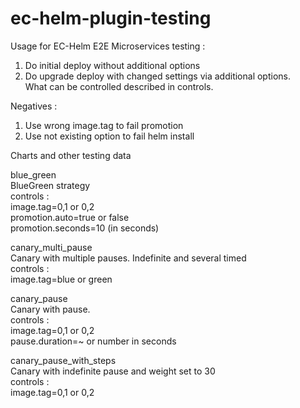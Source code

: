 # ec-helm-plugin-testing
Usage for EC-Helm E2E Microservices testing :  

1. Do initial deploy without additional options  
2. Do upgrade deploy with changed settings via additional options.  
What can be controlled described in controls.  

Negatives :   
1. Use wrong image.tag to fail promotion  
2. Use not existing option to fail helm install  


Charts and other testing data  

blue_green  
	BlueGreen strategy  
	controls :   
		image.tag=0,1 or 0,2  
		promotion.auto=true or false  
		promotion.seconds=10 (in seconds)  
		
canary_multi_pause  
	Canary with multiple pauses. Indefinite and several timed  
	controls :  
		image.tag=blue or green  
		
canary_pause  
	Canary with pause.  
	controls :  
		image.tag=0,1 or 0,2  
		pause.duration=~ or number in seconds  
		
canary_pause_with_steps  
	Canary with indefinite pause and weight set to 30  
	controls :  
		image.tag=0,1 or 0,2  